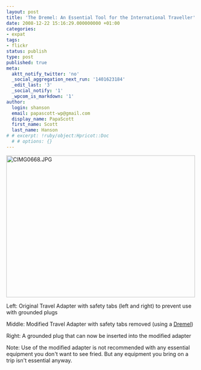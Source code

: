 ```yaml
---
layout: post
title: 'The Dremel: An Essential Tool for the International Traveller'
date: 2008-12-22 15:16:29.000000000 +01:00
categories:
- expat
tags:
- flickr
status: publish
type: post
published: true
meta:
  aktt_notify_twitter: 'no'
  _social_aggregation_next_run: '1401623184'
  _edit_last: '3'
  _social_notify: '1'
  _wpcom_is_markdown: '1'
author:
  login: shanson
  email: papascott-wp@gmail.com
  display_name: PapaScott
  first_name: Scott
  last_name: Hanson
# # excerpt: !ruby/object:Hpricot::Doc
  # # options: {}
---
```

<p><a href="http://www.flickr.com/photos/51035717986@N01/3127617921" title="View 'CIMG0668.JPG' on Flickr.com"><img src="https://farm4.static.flickr.com/3110/3127617921_502b71d14c.jpg" alt="CIMG0668.JPG" border="0" width="500" height="375" /></a></p>
<p>Left: Original Travel Adapter with safety tabs (left and right) to prevent use with grounded plugs</p>
<p>Middle: Modified Travel Adapter with safety tabs removed (using a <a href="http://en.wikipedia.org/wiki/Dremel">Dremel</a>)</p>
<p>Right: A grounded plug that can now be inserted into the modified adapter</p>
<p>Note: Use of the modified adapter is not recommended with any essential equipment you don't want to see fried. But any equipment you bring on a trip isn't essential anyway.</p>
